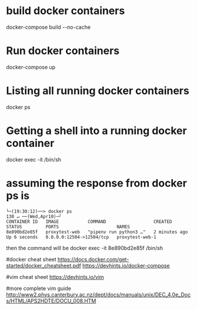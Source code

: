 # build docker containers
docker-compose build --no-cache

# Run docker containers
docker-compose up

# Listing all running docker containers
docker ps

# Getting a shell into a running docker container
docker exec -it <CONTAINER ID> /bin/sh

# assuming the response from docker ps is

```
└─(19:30:12)──> docker ps                                                  130 ↵ ──(Wed,Apr10)─┘
CONTAINER ID   IMAGE           COMMAND                  CREATED         STATUS         PORTS                      NAMES
8e890bd2e85f   proxytest-web   "pipenv run python3 …"   2 minutes ago   Up 6 seconds   0.0.0.0:12504->12504/tcp   proxytest-web-1
```

then the command will be
docker exec -it 8e890bd2e85f /bin/sh


#docker cheat sheet
https://docs.docker.com/get-started/docker_cheatsheet.pdf
https://devhints.io/docker-compose


#vim cheat sheet
https://devhints.io/vim

#more complete vim guide
http://www2.phys.canterbury.ac.nz/dept/docs/manuals/unix/DEC_4.0e_Docs/HTML/APS2HDTE/DOCU_008.HTM